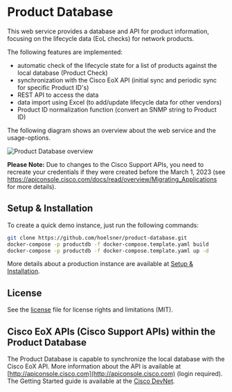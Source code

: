 
# Product Database

This web service provides a database and API for product information, focusing on the lifecycle data (EoL checks) for network products. 

The following features are implemented:

* automatic check of the lifecycle state for a list of products against the local database (Product Check)
* synchronization with the Cisco EoX API (initial sync and periodic sync for specific Product ID's)
* REST API to access the data
* data import using Excel (to add/update lifecycle data for other vendors)
* Product ID normalization function (convert an SNMP string to Product ID)

The following diagram shows an overview about the web service and the usage-options.

![Product Database overview](static/images/overview.png)

**Please Note:** Due to changes to the Cisco Support APIs, you need to recreate your credentials if they were created before the March 1, 2023 (see https://apiconsole.cisco.com/docs/read/overview/Migrating_Applications for more details).

## Setup & Installation

To create a quick demo instance, just run the following commands:

```bash
git clone https://github.com/hoelsner/product-database.git
docker-compose -p productdb -f docker-compose.template.yaml build
docker-compose -p productdb -f docker-compose.template.yaml up -d
```

More details about a production instance are available at [Setup & Installation](docs/SETUP.md).

## License

See the [license](LICENSE.md) file for license rights and limitations (MIT).

## Cisco EoX APIs (Cisco Support APIs) within the Product Database

The Product Database is capable to synchronize the local database with the Cisco EoX API. More information about the API is available at [http://apiconsole.cisco.com](http://apiconsole.cisco.com) (login required). The Getting Started guide is available at the [Cisco DevNet](https://developer.cisco.com/docs/support-apis/#!introduction-to-cisco-support-apis/introduction-to-cisco-support-apis).